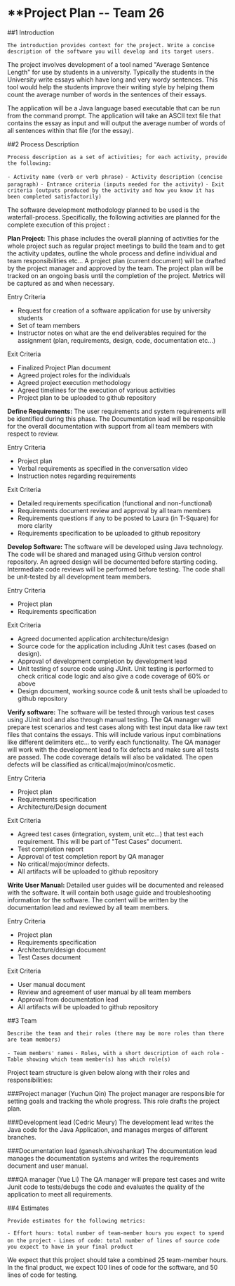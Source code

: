 # **Project Plan -- Team 26

##1 Introduction

```The introduction provides context for the project. Write a concise description of the software you will develop and its target users.```

The project involves development of a tool named "Average Sentence Length" for use by students in a university. Typically the students in the University write essays which have long and very wordy sentences. This tool would help the students improve their writing style by helping them count the average number of words in the sentences of their essays.

The application will be a Java language based executable that can be run from the command prompt. The application will take an ASCII text file that contains the essay as input and will output the average number of words of all sentences within that file (for the essay). 

##2 Process Description

```Process description as a set of activities; for each activity, provide the following:```

```- Activity name (verb or verb phrase)```
```- Activity description (concise paragraph)```
```- Entrance criteria (inputs needed for the activity)```
```- Exit criteria (outputs produced by the activity and how you know it has been completed satisfactorily)```

The software development methodology planned to be used is the waterfall-process. Specifically, the following activities are planned for the complete execution of this project : 

**Plan Project:** This phase includes the overall planning of activities for the whole project such as regular project meetings to build the team and to get the activity updates, outline the whole process and define individual and team responsibilities etc... A project plan (current document) will be drafted by the project manager and approved by the team. The project plan will be tracked on an ongoing basis until the completion of the project. Metrics will be captured as and when necessary.

Entry Criteria

- Request for creation of a software application for use by university students
- Set of team members
- Instructor notes on what are the end deliverables required for the assignment (plan, requirements, design, code, documentation etc...)

Exit Criteria

- Finalized Project Plan document
- Agreed project roles for the individuals
- Agreed project execution methodology
- Agreed timelines for the execution of various activities
- Project plan to be uploaded to github repository

**Define Requirements:** The user requirements and system requirements will be identified during this phase. The Documentation lead will be responsible for the overall documentation with support from all team members with respect to review.

Entry Criteria

- Project plan
- Verbal requirements as specified in the conversation video 
- Instruction notes regarding requirements

Exit Criteria

- Detailed requirements specification (functional and non-functional)
- Requirements document review and approval by all team members
- Requirements questions if any to be posted to Laura (in T-Square) for more clarity
- Requirements specification to be uploaded to github repository

**Develop Software:** The software will be developed using Java technology. The code will be shared and managed using Github version control repository. An agreed design will be documented before starting coding. Intermediate code reviews will be performed before testing. The code shall be unit-tested by all development team members.

Entry Criteria

- Project plan
- Requirements specification

Exit Criteria

- Agreed documented application architecture/design
- Source code for the application including JUnit test cases (based on design).
- Approval of development completion by development lead
- Unit testing of source code using JUnit. Unit testing is performed to check critical code logic and also give a code coverage of 60% or above 
- Design document, working source code & unit tests shall be uploaded to github repository

**Verify software:** The software will be tested through various test cases using JUnit tool and also through manual testing. The QA manager will prepare test scenarios and test cases along with test input data like raw text files that contains the essays. This will include various input combinations like different delimiters etc... to verify each functionality. The QA manager will work with the development lead to fix defects and make sure all tests are passed. The code coverage details will also be validated. The open defects will be classified as critical/major/minor/cosmetic.

Entry Criteria

- Project plan
- Requirements specification
- Architecture/Design document

Exit Criteria

- Agreed test cases (integration, system, unit etc...) that test each requirement. This will be part of "Test Cases" document.
- Test completion report
- Approval of test completion report by QA manager
- No critical/major/minor defects.
- All artifacts will be uploaded to github repository

**Write User Manual:** Detailed user guides will be documented and released with the software. It will contain both usage guide and troubleshooting information for the software. The content will be written by the documentation lead and reviewed by all team members.

Entry Criteria

- Project plan
- Requirements specification
- Architecture/design document
- Test Cases document

Exit Criteria

- User manual document
- Review and agreement of user manual by all team members
- Approval from documentation lead
- All artifacts will be uploaded to github repository

##3 Team

```Describe the team and their roles (there may be more roles than there are team members)```

```- Team members' names```
```- Roles, with a short description of each role```
```- Table showing which team member(s) has which role(s)```

Project team structure is given below along with their roles and responsibilities:

###Project manager (Yuchun Qin)
The project manager are responsible for setting goals and tracking the whole progress. This role drafts the project plan. 

###Development lead (Cedric Meury)
The development lead writes the Java code for the Java Application, and manages merges of different branches.

###Documentation lead (ganesh.shivashankar)
The documentation lead manages the documentation systems and writes the requirements document and user manual.

###QA manager (Yue Li)
The QA manager will prepare test cases and write Junit code to tests/debugs the code and evaluates the quality of the application to meet all requirements.


##4 Estimates

```Provide estimates for the following metrics:```

```- Effort hours: total number of team-member hours you expect to spend on the project```
```- Lines of code: total number of lines of source code you expect to have in your final product```

We expect that this project should take a combined 25 team-member hours. In the final product, we expect 100 lines of code for the software, and 50 lines of code for testing.